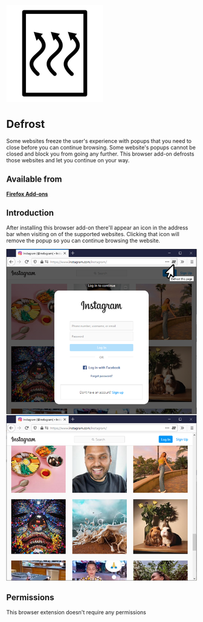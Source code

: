 ![Defrost](/images/icon.svg)

Defrost
===
Some websites freeze the user's experience with popups that you need to close before you can continue browsing. Some website's popups cannot be closed and  block you from going any further. This browser add-on defrosts those websites and let you continue on your way. 

Available from
---
**[Firefox Add-ons](https://addons.mozilla.org/en-US/firefox/addon/defrost/)**

Introduction
---
After installing this browser add-on there'll appear an icon in the address bar when visiting on of the supported websites. Clicking that icon will remove the popup so you can continue browsing the website.

![Before](/images/instagram_example.png)
![After](/images/instagram_example_defrosted.png)

Permissions
---
This browser extension doesn't require any permissions


